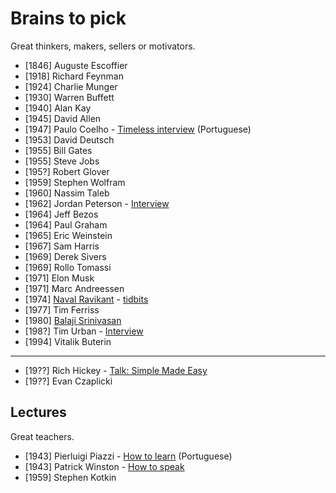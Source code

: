 # Brains to pick

Great thinkers, makers, sellers or motivators.

- [1846] Auguste Escoffier
- [1918] Richard Feynman 
- [1924] Charlie Munger
- [1930] Warren Buffett
- [1940] Alan Kay
- [1945] David Allen
- [1947] Paulo Coelho - [Timeless interview](https://www.youtube.com/watch?v=4AwUM3Br_Pg) (Portuguese)
- [1953] David Deutsch
- [1955] Bill Gates 
- [1955] Steve Jobs
- [195?] Robert Glover
- [1959] Stephen Wolfram
- [1960] Nassim Taleb
- [1962] Jordan Peterson - [Interview](https://tim.blog/2021/03/01/jordan-peterson/)
- [1964] Jeff Bezos
- [1964] Paul Graham
- [1965] Eric Weinstein
- [1967] Sam Harris
- [1969] Derek Sivers
- [1969] Rollo Tomassi
- [1971] Elon Musk
- [1971] Marc Andreessen
- [1974] [Naval Ravikant](https://twitter.com/naval) - [tidbits](https://twitter.com/navalismhq)
- [1977] Tim Ferriss
- [1980] [Balaji Srinivasan](https://twitter.com/balajis)
- [198?] Tim Urban - [Interview](https://www.youtube.com/watch?v=0Jd7fJgFkPU)
- [1994] Vitalik Buterin

---

- [19??] Rich Hickey - [Talk: Simple Made Easy](www.infoq.com/presentations/Simple-Made-Easy)
- [19??] Evan Czaplicki

## Lectures

Great teachers.

- [1943] Pierluigi Piazzi - [How to learn](https://www.youtube.com/watch?v=RlSCoYwnxr4) (Portuguese)
- [1943] Patrick Winston - [How to speak](https://www.youtube.com/watch?v=Unzc731iCUY)
- [1959] Stephen Kotkin

<!--
- Milton Friedman
- Mark Manson
- Abbas (iran - photojournalist)
- Pawel Kuczynski (illustrator)
- Mario Puppo (illustrator)
- Edward Tufte
- Sarah Tavel (ex pinterest ceo)
-->